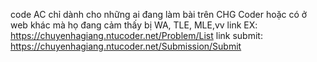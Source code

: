 code AC chỉ dành cho những ai đang làm bài trên CHG Coder hoặc có ở web khác mà họ đang cảm thấy bị WA, TLE, MLE,vv
link EX: https://chuyenhagiang.ntucoder.net/Problem/List
link submit: https://chuyenhagiang.ntucoder.net/Submission/Submit

